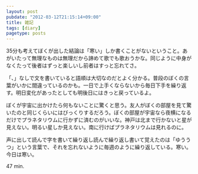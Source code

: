 ```yaml
---
layout: post
pubdate: "2012-03-12T21:15:14+09:00"
title: 雑記
tags: [diary]
pagetype: posts
---
```

35分も考えてぼくが出した結論は「寒い」しか書くことがないということ。あがいたって無理なものは無理だから諦めて歌でも歌おうかな。同じように中身がなくたって後者はずっと楽しいし前者はすっと忘れてさ。

「、」なしで文を書いていると語順は大切なのだとよく分かる。普段のぼくの言葉がいかに間違っているのかも。一日で上手くならないから毎日下手を繰り返す。明日変化があったとしても明後日にはきっと戻っているよ。

ぼくが宇宙に出かけたら何もないことに驚くと思う。友人がぼくの部屋を見て驚いたのと同じくらいにはびっくりするだろう。ぼくの部屋が宇宙なら夜横になるだけでプラネタリウムに行かずに済むのがいいな。神戸は北まで行かないと星が見えない。明るい星しか見えない。南に行けばプラネタリウムは見れるのに。

声に出して読んで字を書いて繰り返し読んで繰り返し書いて覚えたのは「ゆううつ」という言葉で、それを忘れないように毎週のように繰り返している。寒い。今日は寒い。

47 min.
